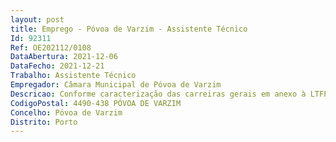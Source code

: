 ```yaml
--- 
layout: post
title: Emprego - Póvoa de Varzim - Assistente Técnico
Id: 92311
Ref: OE202112/0108
DataAbertura: 2021-12-06
DataFecho: 2021-12-21
Trabalho: Assistente Técnico
Empregador: Câmara Municipal de Póvoa de Varzim
Descricao: Conforme caracterização das carreiras gerais em anexo à LTFP, as funções a exercer são de natureza executiva, de aplicação de métodos e processos, com base em diretivas definidas e instruções gerais, de grau médio de complexidade, nas áreas de atuação comum e instrumentais e nos vários domínios de atuação da Secção de Espetáculos e Eventos Culturais do Cine Teatro Garrett.
CodigoPostal: 4490-438 PÓVOA DE VARZIM
Concelho: Póvoa de Varzim
Distrito: Porto
--- 
```

